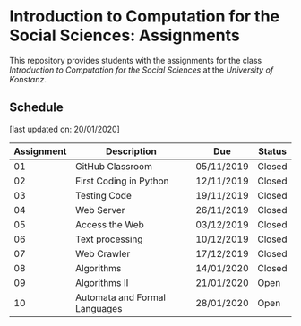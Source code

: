 # Introduction to Computation for the Social Sciences: Assignments

This repository provides students with the assignments for the class *Introduction to Computation for the Social Sciences* at the *University of Konstanz*.


## Schedule

[last updated on: 20/01/2020]

| Assignment | Description | Due | Status |
| --- | --- | --- | --- |
| 01 | GitHub Classroom | 05/11/2019 | Closed |
| 02 | First Coding in Python | 12/11/2019 | Closed |
| 03 | Testing Code | 19/11/2019 | Closed |
| 04 | Web Server | 26/11/2019 | Closed |
| 05 | Access the Web | 03/12/2019 | Closed |
| 06 | Text processing | 10/12/2019 | Closed |
| 07 | Web Crawler | 17/12/2019 | Closed |
| 08 | Algorithms | 14/01/2020 | Closed |
| 09 | Algorithms II | 21/01/2020 | Open |
| 10 | Automata and Formal Languages | 28/01/2020 | Open |
